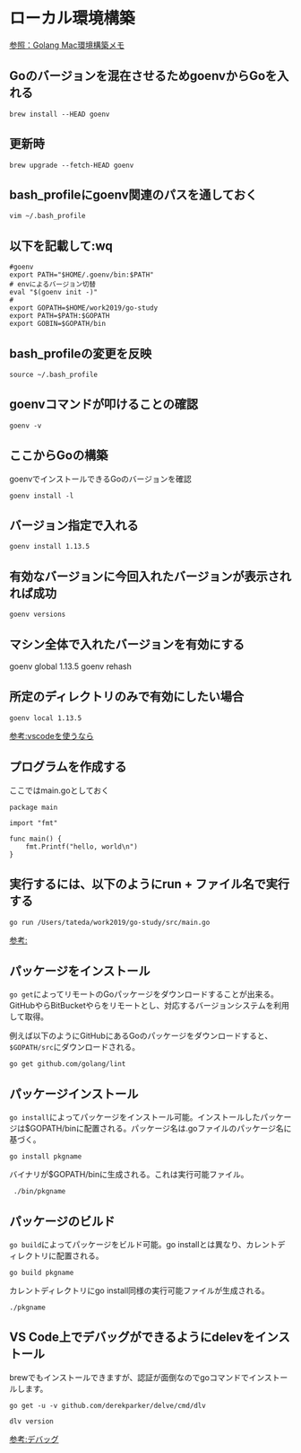 # ローカル環境構築

[参照：Golang Mac環境構築メモ](https://qiita.com/beesk/items/b55d1b74b985524c7cf2)

## Goのバージョンを混在させるためgoenvからGoを入れる

```bash=
brew install --HEAD goenv
```

## 更新時

```bash=
brew upgrade --fetch-HEAD goenv
```

## bash_profileにgoenv関連のパスを通しておく

```bash=
vim ~/.bash_profile
```

## 以下を記載して:wq

```txt=
#goenv
export PATH="$HOME/.goenv/bin:$PATH"
# envによるバージョン切替
eval "$(goenv init -)"
#
export GOPATH=$HOME/work2019/go-study
export PATH=$PATH:$GOPATH
export GOBIN=$GOPATH/bin
```

## bash_profileの変更を反映

```bash=
source ~/.bash_profile
```

## goenvコマンドが叩けることの確認

```bash=
goenv -v
```

## ここからGoの構築

goenvでインストールできるGoのバージョンを確認

```bash=
goenv install -l
```

## バージョン指定で入れる

```bash=
goenv install 1.13.5
```

## 有効なバージョンに今回入れたバージョンが表示されれば成功

```bash=
goenv versions
```

## マシン全体で入れたバージョンを有効にする

goenv global 1.13.5
goenv rehash

## 所定のディレクトリのみで有効にしたい場合

```bash=
goenv local 1.13.5
```

[参考:vscodeを使うなら](https://qiita.com/sasaron397/items/ec285b64607c1e7662e0)

## プログラムを作成する

ここではmain.goとしておく

```go=
package main

import "fmt"

func main() {
    fmt.Printf("hello, world\n")
}
```

## 実行するには、以下のようにrun + ファイル名で実行する

```bash=
go run /Users/tateda/work2019/go-study/src/main.go
```

[参考:](https://qiita.com/1000ch/items/e42e7c28cf7a7b798a02)

## パッケージをインストール

`go get`によってリモートのGoパッケージをダウンロードすることが出来る。GitHubやらBitBucketやらをリモートとし、対応するバージョンシステムを利用して取得。

例えば以下のようにGitHubにあるGoのパッケージをダウンロードすると、`$GOPATH/src`にダウンロードされる。

```bash=
go get github.com/golang/lint
```

## パッケージインストール

`go install`によってパッケージをインストール可能。インストールしたパッケージは$GOPATH/binに配置される。パッケージ名は.goファイルのパッケージ名に基づく。

```bash=
go install pkgname
```

バイナリが$GOPATH/binに生成される。これは実行可能ファイル。

```bash=
 ./bin/pkgname
 ```

## パッケージのビルド

`go build`によってパッケージをビルド可能。go installとは異なり、カレントディレクトリに配置される。

```bash=
go build pkgname
```

カレントディレクトリにgo install同様の実行可能ファイルが生成される。

```bash=
./pkgname
```

## VS Code上でデバッグができるようにdelevをインストール

brewでもインストールできますが、認証が面倒なのでgoコマンドでインストールします。

```bash=
go get -u -v github.com/derekparker/delve/cmd/dlv
```

```bash=
dlv version
```

[参考:デバッグ](https://dev.classmethod.jp/go/visual-studio-code-golang-debug/)
